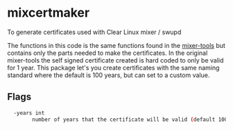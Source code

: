 # mixcertmaker

To generate certificates used with Clear Linux mixer / swupd

The functions in this code is the same functions found in the [mixer-tools](https://github.com/clearlinux/mixer-tools) but contains only the parts needed to make the certificates. In the original mixer-tools the self signed certificate created is hard coded to only be valid for 1 year. This package let's you create certificates with the same naming standard where the default is 100 years, but can set to a custom value.

## Flags

```bash
  -years int
        number of years that the certificate will be valid (default 100)
```
